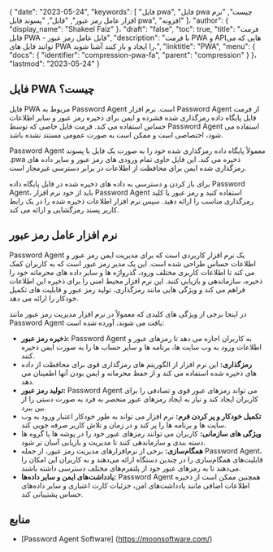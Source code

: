 {
  "date": "2023-05-24",
  "keywords": [
"فایل pwa",
"فایل pwa چیست",
"نرم افزار عامل رمز عبور",
"فایل",
"پسوند فایل pwa",
"افزونه"
]،
  "author": {
    "display_name": "Shakeel Faiz"
}،
  "draft": "false",
  "toc": true,
  "title": "فرمت فایل PWA - فایل عامل رمز عبور",
  "description": "با فرمت PWA و APIهایی که می توانند فایل های PWA را ایجاد و باز کنند آشنا شوید.",
  "linktitle": "PWA",
  "menu": {
    "docs": {
      "identifier": "compression-pwa-fa",
      "parent": "compression"
}
}،
  "lastmod": "2023-05-24"
}

## فایل PWA چیست؟

فایل PWA مربوط به Password Agent است. نرم افزار Password Agent از فرمت فایل پایگاه داده رمزگذاری شده فشرده و ایمن برای ذخیره رمز عبور و سایر اطلاعات حساس استفاده می کند. فرمت فایل خاصی که توسط Password Agent استفاده می شود، اختصاصی است و ممکن است به صورت عمومی مستند نشده باشد.

Password Agent معمولاً پایگاه داده رمزگذاری شده خود را به صورت یک فایل با پسوند .pwa ذخیره می کند. این فایل حاوی تمام ورودی های رمز عبور و سایر داده های رمزگذاری شده ایمن برای محافظت از اطلاعات در برابر دسترسی غیرمجاز است.

برای باز کردن و دسترسی به داده های ذخیره شده در فایل پایگاه داده Password Agent، باید از خود نرم افزار Password Agent استفاده کنید و رمز عبور یا کلید رمزگذاری مناسب را ارائه دهید. سپس نرم افزار اطلاعات ذخیره شده را در یک رابط کاربر پسند رمزگشایی و ارائه می کند.

## نرم افزار عامل رمز عبور

Password Agent یک نرم افزار کاربردی است که برای مدیریت ایمن رمز عبور و اطلاعات حساس طراحی شده است. این یک مدیر رمز عبور است که به کاربران کمک می کند تا اطلاعات کاربری مختلف ورود، گذرواژه ها و سایر داده های محرمانه خود را ذخیره، سازماندهی و بازیابی کنند. این نرم افزار محیط امنی را برای ذخیره این اطلاعات فراهم می کند و ویژگی هایی مانند رمزگذاری، تولید رمز عبور و قابلیت های تکمیل خودکار را ارائه می دهد.

در اینجا برخی از ویژگی های کلیدی که معمولاً در نرم افزار مدیریت رمز عبور مانند Password Agent یافت می شوند، آورده شده است:

- **ذخیره رمز عبور:** Password Agent به کاربران اجازه می دهد تا رمزهای عبور و اطلاعات ورود به وب سایت ها، برنامه ها و سایر حساب ها را به صورت ایمن ذخیره کنند.
- **رمزگذاری:** این نرم افزار از الگوریتم های رمزگذاری قوی برای محافظت از داده های ذخیره شده استفاده می کند و از حفظ محرمانه و ایمن بودن آنها اطمینان می دهد.
- **تولید رمز عبور:** Password Agent می تواند رمزهای عبور قوی و تصادفی را برای کاربران ایجاد کند و نیاز به ایجاد رمزهای عبور منحصر به فرد به صورت دستی را از بین ببرد.
- **تکمیل خودکار و پر کردن فرم:** نرم افزار می تواند به طور خودکار اعتبار ورود به وب سایت ها و برنامه ها را پر کند و در زمان و تلاش کاربر صرفه جویی کند.
- **ویژگی های سازمانی:** کاربران می توانند رمزهای عبور خود را در پوشه ها یا گروه ها دسته بندی و سازماندهی کنند تا مدیریت و بازیابی آسان تر شود.
- **همگام‌سازی:** برخی از نرم‌افزارهای مدیریت رمز عبور، از جمله Password Agent، قابلیت‌های همگام‌سازی را در چندین دستگاه ارائه می‌دهند و به کاربران این امکان را می‌دهند تا به رمزهای عبور خود از پلتفرم‌های مختلف دسترسی داشته باشند.
- **یادداشت‌های ایمن و سایر داده‌ها:** Password Agent همچنین ممکن است از ذخیره اطلاعات اضافی مانند یادداشت‌های امن، جزئیات کارت اعتباری و سایر داده‌های حساس پشتیبانی کند.

## منابع
* [Password Agent Software] (https://moonsoftware.com/)


